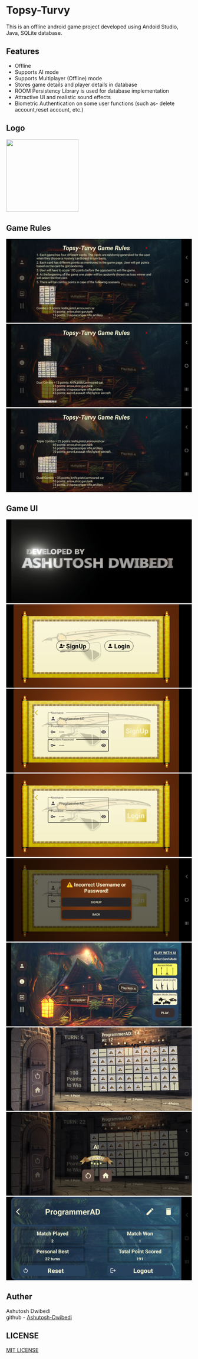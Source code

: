<h1>Topsy-Turvy</h1>

This is an offline android game project developed using Andoid Studio, Java, SQLite database.
<br>
<h2>Features</h2>
<ul>
  <li>Offline</li>
  <li>Supports AI mode</li>
  <li>Supports Multiplayer (Offline) mode</li>
  <li>Stores game details and player details in database</li>
  <li>ROOM Persistency Library is used for database implementation</li>
  <li>Attractive UI and realistic sound effects</li>
  <li>Biometric Authentication on some user functions (such as- delete account,reset account, etc.)</li>
</ul>
<h2>Logo</h2>
<!-- ![topsy_turvy_logo](https://github.com/user-attachments/assets/f39eb1f5-b3b0-4b9c-ad2b-c6f029425632) -->
<img src="https://github.com/user-attachments/assets/f39eb1f5-b3b0-4b9c-ad2b-c6f029425632" width="196" height="196">
<h2>Game Rules</h2>
<span>
  <img src="Topsy-Turvy ss/tupsy-turvy-ss-gmr-1.png",width="440",height="198">
  <img src="Topsy-Turvy ss/tupsy-turvy-ss-gmr-2.png",width="440",height="198">
  <img src="Topsy-Turvy ss/tupsy-turvy-ss-gmr-3.png",width="440",height="198">
</span>
<h2>Game UI</h2>
<span>
  <img src="Topsy-Turvy ss/tupsy-turvy-ss-1.png",width="440",height="198">
  <img src="Topsy-Turvy ss/tupsy-turvy-ss-2.png",width="440",height="198">
  <img src="Topsy-Turvy ss/tupsy-turvy-ss-3.png",width="440",height="198">
  <img src="Topsy-Turvy ss/tupsy-turvy-ss-4.png",width="440",height="198">
  <img src="Topsy-Turvy ss/tupsy-turvy-ss-dia.png",width="440",height="198">
  <img src="Topsy-Turvy ss/tupsy-turvy-ss-5.png",width="440",height="198">
  <img src="Topsy-Turvy ss/tupsy-turvy-ss-6.png",width="440",height="198">
  <img src="Topsy-Turvy ss/tupsy-turvy-ss-7.png",width="440",height="198">
  <img src="Topsy-Turvy ss/tupsy-turvy-ss-8.png",width="440",height="198">
</span>
<h2>Auther</h2>
Ashutosh Dwibedi
<br>
github - <a href="https://github.com/Ashutosh-Dwibedi">Ashutosh-Dwibedi</a>
<h2>LICENSE</h2>
<a href="https://github.com/Ashutosh-Dwibedi/Topsy-Turvy/blob/main/LICENSE">MIT LICENSE</a>
